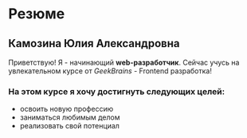 # Резюме #  
## Камозина Юлия Александровна ##  
Приветствую! Я - начинающий **web-разработчик**. Сейчас учусь на увлекательном курсе от *GeekBrains* - Frontend разработка!  
### На этом курсе я хочу достигнуть следующих целей: ###  
* освоить новую профессию
* заниматься любимым делом
* реализовать свой потенциал